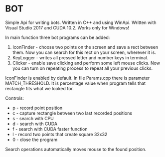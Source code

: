 # BOT
Simple Api for writing bots. Written in C++ and using WinApi.
Written with Visual Studio 2017 and CUDA 10.2. Works only for Windows!

In main function three bot programs can be added:
1) IconFinder - choose two points on the screen and save a rect between them. Now you can search for this rect on your screen, wherever it is.
2) KeyLogger - writes all pressed letter and number keys in terminal.
3) Clicker - enable save clicking and perform some left mouse clicks. Now you can turn on repeating process to repeat all your previous clicks. 

IconFinder is enabled by default. 
In file Params.cpp there is parameter MATCH_THRESHOLD. It is percentage value when program tells that rectangle fits what we looked for.

Controls:
* p - record point position
* c - capture rectangle between two last recorded positions
* s - search with CPU
* d - search with CUDA
* f - search with CUDA faster function
* l - record two points that create square 32x32
* 0 - close the program

Search operations automatically moves mouse to the found position.
